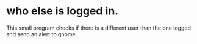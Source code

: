 # who else is logged in.
This small program checks if there is a different user than the one logged and send an alert to gnome.
